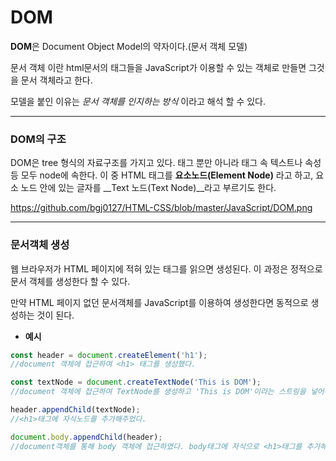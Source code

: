 # DOM

**DOM**은 Document Object Model의 약자이다.(문서 객체 모델) 

문서 객체 이란 html문서의 태그들을 JavaScript가 이용할 수 있는 객체로 만들면 그것을 문서 객체라고 한다. 

모델을 붙인 이유는 *문서 객체를 인지하는 방식* 이라고 해석 할 수 있다. 

---

### DOM의 구조

DOM은 tree 형식의 자료구조를 가지고 있다. 태그 뿐만 아니라 태그 속 텍스트나 속성 등 모두 node에 속한다. 이 중 HTML 태그를 __요소노드(Element Node)__ 라고 하고, 요소 노드 안에 있는 글자를 __Text 노드(Text Node)__라고 부르기도 한다.



https://github.com/bgj0127/HTML-CSS/blob/master/JavaScript/DOM.png


---

### 문서객체 생성

웹 브라우저가 HTML 페이지에 적혀 있는 태그를 읽으면 생성된다. 이 과정은 정적으로 문서 객체를 생성한다 할 수 있다. 

만약 HTML 페이지 없던 문서객체를 JavaScript를 이용하여 생성한다면 동적으로 생성하는 것이 된다. 

* **예시**

```javascript
const header = document.createElement('h1');
//document 객체에 접근하여 <h1> 태그를 생성했다.

const textNode = document.createTextNode('This is DOM');
//document 객체에 접근하여 TextNode를 생성하고 'This is DOM'이라는 스트링을 넣어주었다.

header.appendChild(textNode);
//<h1>태그에 자식노드를 추가해주었다.

document.body.appendChild(header);
//document객체를 통해 body 객체에 접근하였다. body태그에 자식으로 <h1>태그를 추가해주었다.
```



